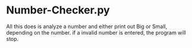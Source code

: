 # Number-Checker.py
 All this does is analyze a number and either print out Big or Small, depending on the number. if a invalid number is entered, the program will stop.
